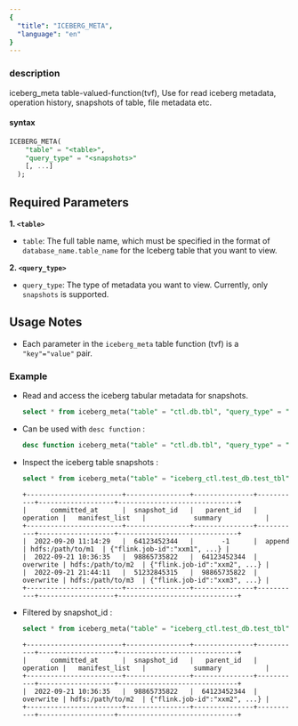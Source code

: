 ```yaml
---
{
  "title": "ICEBERG_META",
  "language": "en"
}
---
```


<!--
Licensed to the Apache Software Foundation (ASF) under one
or more contributor license agreements.  See the NOTICE file
distributed with this work for additional information
regarding copyright ownership.  The ASF licenses this file
to you under the Apache License, Version 2.0 (the
"License"); you may not use this file except in compliance
with the License.  You may obtain a copy of the License at

  http://www.apache.org/licenses/LICENSE-2.0

Unless required by applicable law or agreed to in writing,
software distributed under the License is distributed on an
"AS IS" BASIS, WITHOUT WARRANTIES OR CONDITIONS OF ANY
KIND, either express or implied.  See the License for the
specific language governing permissions and limitations
under the License.
-->
### description

iceberg_meta table-valued-function(tvf), Use for read iceberg metadata, operation history, snapshots of table, file metadata etc.

#### syntax

```sql
ICEBERG_META(
    "table" = "<table>", 
    "query_type" = "<snapshots>"
    [, ...]
  );
```

## Required Parameters
**1. `<table>`**
- `table`: The full table name, which must be specified in the format of `database_name.table_name` for the Iceberg table that you want to view.

**2. `<query_type>`**
- `query_type`: The type of metadata you want to view. Currently, only `snapshots` is supported.

## Usage Notes
- Each parameter in the `iceberg_meta` table function (tvf) is a `"key"="value"` pair.

### Example

- Read and access the iceberg tabular metadata for snapshots.

    ```sql
    select * from iceberg_meta("table" = "ctl.db.tbl", "query_type" = "snapshots");
    ```

- Can be used with `desc function` :

    ```sql
    desc function iceberg_meta("table" = "ctl.db.tbl", "query_type" = "snapshots");
    ```

- Inspect the iceberg table snapshots :
    ```sql
    select * from iceberg_meta("table" = "iceberg_ctl.test_db.test_tbl", "query_type" = "snapshots");
    ```
    ```text
    +------------------------+----------------+---------------+-----------+-------------------+------------------------------+
    |      committed_at      |  snapshot_id   |   parent_id   | operation |   manifest_list   |            summary           |
    +------------------------+----------------+---------------+-----------+-------------------+------------------------------+
    |  2022-09-20 11:14:29   |  64123452344   |       -1      |  append   | hdfs:/path/to/m1  | {"flink.job-id":"xxm1", ...} |
    |  2022-09-21 10:36:35   |  98865735822   |  64123452344  | overwrite | hdfs:/path/to/m2  | {"flink.job-id":"xxm2", ...} |
    |  2022-09-21 21:44:11   |  51232845315   |  98865735822  | overwrite | hdfs:/path/to/m3  | {"flink.job-id":"xxm3", ...} |
    +------------------------+----------------+---------------+-----------+-------------------+------------------------------+
    ```

- Filtered by snapshot_id :

    ```sql
    select * from iceberg_meta("table" = "iceberg_ctl.test_db.test_tbl", "query_type" = "snapshots") where snapshot_id = 98865735822;
    ```
    ```text
    +------------------------+----------------+---------------+-----------+-------------------+------------------------------+
    |      committed_at      |  snapshot_id   |   parent_id   | operation |   manifest_list   |            summary           |
    +------------------------+----------------+---------------+-----------+-------------------+------------------------------+
    |  2022-09-21 10:36:35   |  98865735822   |  64123452344  | overwrite | hdfs:/path/to/m2  | {"flink.job-id":"xxm2", ...} |
    +------------------------+----------------+---------------+-----------+-------------------+------------------------------+
    ```
